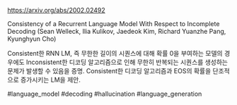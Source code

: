 https://arxiv.org/abs/2002.02492

Consistency of a Recurrent Language Model With Respect to Incomplete
  Decoding (Sean Welleck, Ilia Kulikov, Jaedeok Kim, Richard Yuanzhe Pang, Kyunghyun Cho)

Consistent한 RNN LM, 즉 무한한 길이의 시퀀스에 대해 확률 0을 부여하는 모델의 경우에도 Inconsistent한 디코딩 알고리즘으로 인해 무한히 반복되는 시퀀스를 생성하는 문제가 발생할 수 있음을 증명. Consistent한 디코딩 알고리즘과 EOS의 확률을 단조적으로 증가시키는 LM을 제안.

#language_model #decoding #hallucination #language_generation 